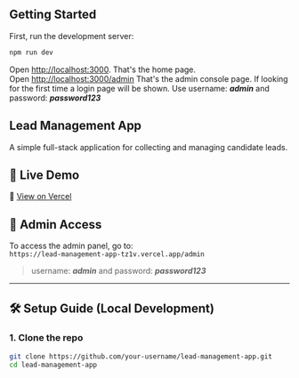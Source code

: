 
## Getting Started

First, run the development server:

```bash
npm run dev
```

Open [http://localhost:3000](http://localhost:3000). That's the home page. <br>
Open [http://localhost:3000/admin](http://localhost:3000) That's the admin console page. If looking for the first time a login page will be shown. Use username: ***admin*** and password: ***password123***
## Lead Management App

A simple full-stack application for collecting and managing candidate leads.

## 🔗 Live Demo

📍 [View on Vercel](https://lead-management-app-tz1v.vercel.app/)

## 🔐 Admin Access

To access the admin panel, go to:  
`https://lead-management-app-tz1v.vercel.app/admin`

> username: ***admin*** and password: ***password123***

---

## 🛠️ Setup Guide (Local Development)

### 1. Clone the repo

```bash
git clone https://github.com/your-username/lead-management-app.git
cd lead-management-app
